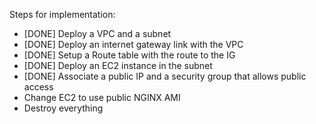 Steps for implementation:

- [DONE] Deploy a VPC and a subnet
- [DONE] Deploy an internet gateway link with the VPC
- [DONE] Setup a Route table with the route to the IG
- [DONE] Deploy an EC2 instance in the subnet
- [DONE] Associate a public IP and a security group that allows public access
- Change EC2 to use public NGINX AMI
- Destroy everything